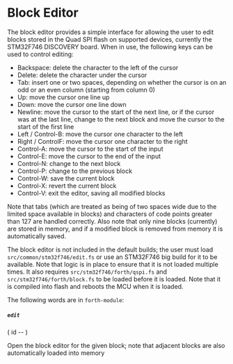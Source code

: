 # Block Editor

The block editor provides a simple interface for allowing the user to edit blocks stored in the Quad SPI flash on supported devices, currently the STM32F746 DISCOVERY board. When in use, the following keys can be used to control editing:

* Backspace: delete the character to the left of the cursor
* Delete: delete the character under the cursor
* Tab: insert one or two spaces, depending on whether the cursor is on an odd or an even column (starting from column 0)
* Up: move the cursor one line up
* Down: move the cursor one line down
* Newline: move the cursor to the start of the next line, or if the cursor was at the last line, change to the next block and move the cursor to the start of the first line
* Left / Control-B: move the cursor one character to the left
* Right / ControlF: move the cursor one character to the right
* Control-A: move the cursor to the start of the input
* Control-E: move the cursor to the end of the input
* Control-N: change to the next block
* Control-P: change to the previous block
* Control-W: save the current block
* Control-X: revert the current block
* Control-V: exit the editor, saving all modified blocks

Note that tabs (which are treated as being of two spaces wide due to the limited space available in blocks) and characters of code points greater than 127 are handled correctly. Also note that only nine blocks (currently) are stored in memory, and if a modified block is removed from memory it is automatically saved.

The block editor is not included in the default builds; the user must load `src/common/stm32f746/edit.fs` or use an STM32F746 big build for it to be available. Note that logic is in place to ensure that it is not loaded multiple times. It also requires `src/stm32f746/forth/qspi.fs` and `src/stm32f746/forth/block.fs` to be loaded before it is loaded.  Note that it is compiled into flash and reboots the MCU when it is loaded.

The following words are in `forth-module`:

##### `edit`
( id -- )

Open the block editor for the given block; note that adjacent blocks are also automatically loaded into memory
